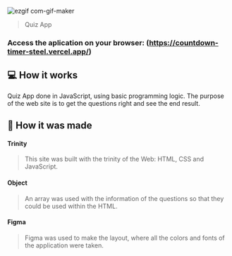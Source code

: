 ![ezgif com-gif-maker](https://user-images.githubusercontent.com/86019173/153021003-9b728695-9229-4e90-979f-e8f3fb078d81.gif)

> Quiz App

### Access the aplication on your browser: (https://countdown-timer-steel.vercel.app/)

## 💻 How it works

Quiz App done in JavaScript, using basic programming logic. The purpose of the web site is to get the questions right and see the end result.

## 🚀 How it was made

#### Trinity
> This site was built with the trinity of the Web: HTML, CSS and JavaScript.

#### Object
> An array was used with the information of the questions so that they could be used within the HTML.

#### Figma
> Figma was used to make the layout, where all the colors and fonts of the application were taken.
